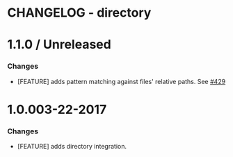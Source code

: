 # CHANGELOG - directory

1.1.0 / Unreleased
==================

### Changes

* [FEATURE] adds pattern matching against files' relative paths. See [#429][]

1.0.003-22-2017
==================

### Changes

* [FEATURE] adds directory integration.

[#429]: https://github.com/DataDog/integrations-core/pull/429
